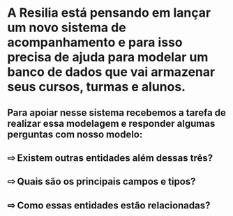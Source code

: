 # A Resilia está pensando em lançar um novo sistema de acompanhamento e para isso precisa de ajuda para modelar um banco de dados que vai armazenar seus cursos, turmas e alunos.

## Para apoiar nesse sistema recebemos a tarefa de realizar essa modelagem e responder algumas perguntas com nosso modelo:

## ⇨ Existem outras entidades além dessas três?
### 

## ⇨ Quais são os principais campos e tipos?
### 

## ⇨ Como essas entidades estão relacionadas?
### 
